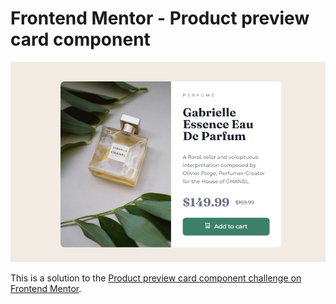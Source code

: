 # Frontend Mentor - Product preview card component

<img src="./images/image.png">

This is a solution to the [Product preview card component challenge on Frontend Mentor](https://www.frontendmentor.io/challenges/product-preview-card-component-GO7UmttRfa).
